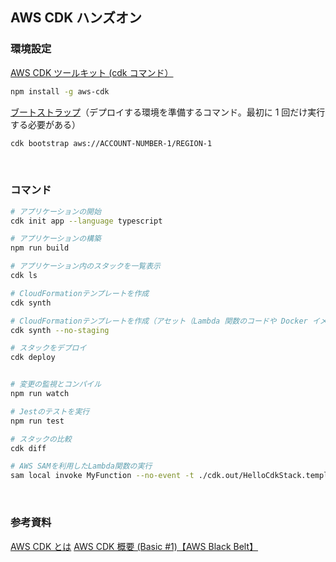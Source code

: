 ## AWS CDK ハンズオン

### 環境設定

[AWS CDK ツールキット (cdk コマンド）](https://docs.aws.amazon.com/ja_jp/cdk/v2/guide/cli.html)

```bash
npm install -g aws-cdk
```

[ブートストラップ](https://docs.aws.amazon.com/ja_jp/cdk/v2/guide/bootstrapping.html)（デプロイする環境を準備するコマンド。最初に 1 回だけ実行する必要がある）

```bash
cdk bootstrap aws://ACCOUNT-NUMBER-1/REGION-1
```

<br/>

### コマンド

```bash
# アプリケーションの開始
cdk init app --language typescript

# アプリケーションの構築
npm run build

# アプリケーション内のスタックを一覧表示
cdk ls

# CloudFormationテンプレートを作成
cdk synth

# CloudFormationテンプレートを作成（アセット（Lambda 関数のコードや Docker イメージなど）を S3 バケットにアップロード（ステージング）するプロセスがスキップ）
cdk synth --no-staging

# スタックをデプロイ
cdk deploy


# 変更の監視とコンパイル
npm run watch

# Jestのテストを実行
npm run test

# スタックの比較
cdk diff

# AWS SAMを利用したLambda関数の実行
sam local invoke MyFunction --no-event -t ./cdk.out/HelloCdkStack.template.json

```

<br/>

### 参考資料

[AWS CDK とは](https://docs.aws.amazon.com/ja_jp/cdk/v2/guide/home.html)
[AWS CDK 概要 (Basic #1)【AWS Black Belt】](https://www.youtube.com/watch?v=BmCpa44rAXI)
